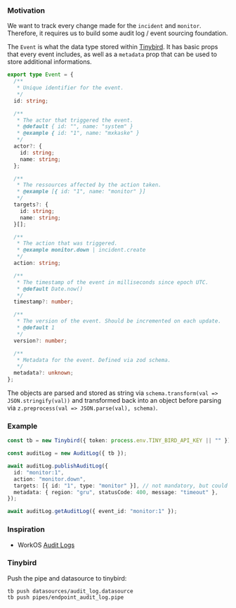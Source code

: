 ### Motivation

We want to track every change made for the `incident` and `monitor`. Therefore,
it requires us to build some audit log / event sourcing foundation.

The `Event` is what the data type stored within [Tinybird](https://tinybird.co).
It has basic props that every event includes, as well as a `metadata` prop that
can be used to store additional informations.

```ts
export type Event = {
  /**
   * Unique identifier for the event.
   */
  id: string;

  /**
   * The actor that triggered the event.
   * @default { id: "", name: "system" }
   * @example { id: "1", name: "mxkaske" }
   */
  actor?: {
    id: string;
    name: string;
  };

  /**
   * The ressources affected by the action taken.
   * @example [{ id: "1", name: "monitor" }]
   */
  targets?: {
    id: string;
    name: string;
  }[];

  /**
   * The action that was triggered.
   * @example monitor.down | incident.create
   */
  action: string;

  /**
   * The timestamp of the event in milliseconds since epoch UTC.
   * @default Date.now()
   */
  timestamp?: number;

  /**
   * The version of the event. Should be incremented on each update.
   * @default 1
   */
  version?: number;

  /**
   * Metadata for the event. Defined via zod schema.
   */
  metadata?: unknown;
};
```

The objects are parsed and stored as string via
`schema.transform(val => JSON.stringify(val))` and transformed back into an
object before parsing via `z.preprocess(val => JSON.parse(val), schema)`.

### Example

```ts
const tb = new Tinybird({ token: process.env.TINY_BIRD_API_KEY || "" });

const auditLog = new AuditLog({ tb });

await auditLog.publishAuditLog({
  id: "monitor:1",
  action: "monitor.down",
  targets: [{ id: "1", type: "monitor" }], // not mandatory, but could be useful later on
  metadata: { region: "gru", statusCode: 400, message: "timeout" },
});

await auditLog.getAuditLog({ event_id: "monitor:1" });
```

### Inspiration

- WorkOS [Audit Logs](https://workos.com/docs/audit-logs)

### Tinybird

Push the pipe and datasource to tinybird:

```
tb push datasources/audit_log.datasource
tb push pipes/endpoint_audit_log.pipe
```
